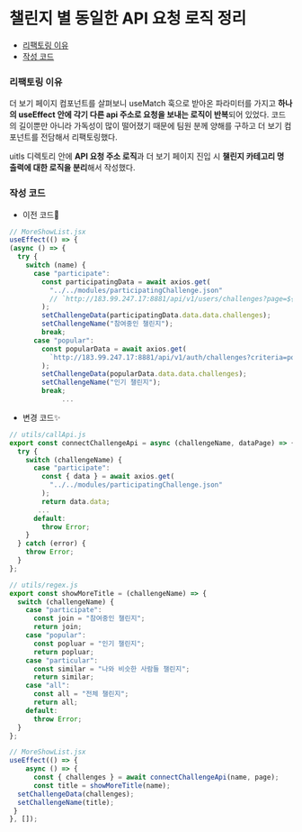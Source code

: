 # 챌린지 별 동일한 API 요청 로직 정리

* [리팩토링 이유](#리팩토링-이유)
* [작성 코드](#작성-코드)

### 리팩토링 이유

더 보기 페이지 컴포넌트를 살펴보니 useMatch 훅으로 받아온 파라미터를 가지고 <b>하나의 useEffect 안에 각기 다른 api 주소로 요청을 보내는 로직이 반복</b>되어 있었다.
코드의 길이뿐만 아니라 가독성이 많이 떨어졌기 때문에 팀원 분께 양해를 구하고 더 보기 컴포넌트를 전담해서 리팩토링했다.

uitls 디렉토리 안에 **API 요청 주소 로직**과 더 보기 페이지 진입 시 **챌린지 카테고리 명 출력에 대한 로직을 분리**해서 작성했다.

### 작성 코드

* 이전 코드💩

```javascript
// MoreShowList.jsx
useEffect(() => {
(async () => {
  try {
    switch (name) {
      case "participate":
        const participatingData = await axios.get(
          "../../modules/participatingChallenge.json"
          // `http://183.99.247.17:8881/api/v1/users/challenges?page=${page}`
        );
        setChallengeData(participatingData.data.data.challenges);
        setChallengeName("참여중인 챌린지");
        break;
      case "popular":
        const popularData = await axios.get(
          `http://183.99.247.17:8881/api/v1/auth/challenges?criteria=popularity&page=${page}`
        );
        setChallengeData(popularData.data.data.challenges);
        setChallengeName("인기 챌린지");
        break;
			 ...
```

* 변경 코드✨

```javascript
// utils/callApi.js
export const connectChallengeApi = async (challengeName, dataPage) => {
  try {
    switch (challengeName) {
      case "participate":
        const { data } = await axios.get(
          "../../modules/participatingChallenge.json"
        );
        return data.data;
       ...
      default:
        throw Error;
    }
  } catch (error) {
    throw Error;
  }
};

// utils/regex.js
export const showMoreTitle = (challengeName) => {
  switch (challengeName) {
    case "participate":
      const join = "참여중인 챌린지";
      return join;
    case "popular":
      const popluar = "인기 챌린지";
      return popluar;
    case "particular":
      const similar = "나와 비슷한 사람들 챌린지";
      return similar;
    case "all":
      const all = "전체 챌린지";
      return all;
    default:
      throw Error;
  }
};

// MoreShowList.jsx
useEffect(() => {
	async () => {
	  const { challenges } = await connectChallengeApi(name, page);
	  const title = showMoreTitle(name);
  setChallengeData(challenges);
  setChallengeName(title);
 }
}, []);
```
